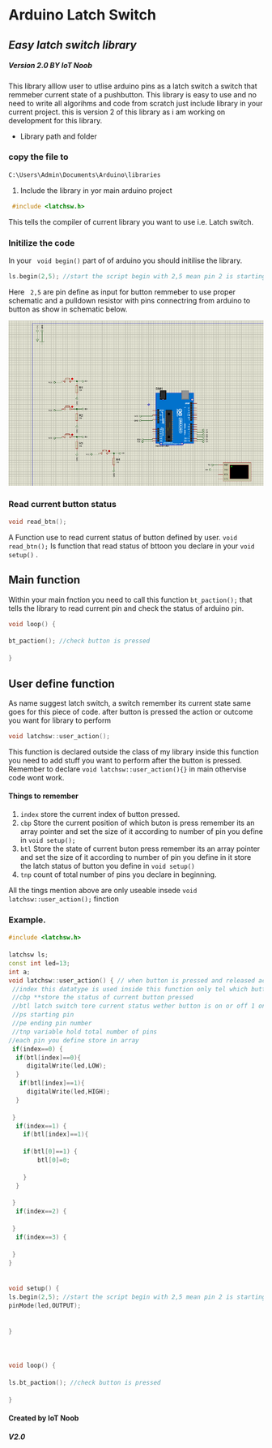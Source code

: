 # Arduino Latch Switch
## _Easy latch switch library_
##### _Version 2.0 BY IoT Noob_ 
This library alllow user to utlise arduino pins as a latch switch a switch that remmeber current state of a pushbutton.
This library is easy to use and no need to write all algorihms and code from scratch just include library in your current 
project.
this is version 2 of this library as i am working on development for this library.

- Library path and folder
### copy the file to 
```bat
C:\Users\Admin\Documents\Arduino\libraries
```
1. Include the library in yor main arduino project

```c++
 #include <latchsw.h>
```
This tells the compiler of current library you want to use i.e. Latch switch.
### Initilize the code
In your ``` void begin()``` part of of arduino you should initilise the library.
```c++
ls.begin(2,5); //start the script begin with 2,5 mean pin 2 is starting and 5 is ending pin
```
Here  ``` 2,5``` are pin define as input for button remmeber to use proper schematic and a pulldown resistor with pins connectring from arduino to button as show in schematic below.

![Schematics](https://github.com/iot-Noob/Arduino-Library/blob/main/Multiple_Latch_Switch_V2/examples/Schematic.png)

### Read current button status
```c++
void read_btn();
```
A Function use to read current status of button defined by user.
```void read_btn();``` Is function that read status of bttoon you declare in your ```void setup()``` .

## Main function
Within your main fnction you need to call  this function ```bt_paction();``` that tells the library to read current pin and check the status  of arduino pin.

```c++
void loop() {
 
bt_paction(); //check button is pressed

}
```

## User define function
As name suggest latch switch, a switch remember its current state same goes for this piece of code.
after button is pressed the action or outcome you want for library to perform 

```c++
void latchsw::user_action();
```
This function is declared outside the class of my library inside this function you need to add stuff you want to perform after the button is pressed.
Remember to declare ```void latchsw::user_action(){}``` in main othervise code wont work. 
#### Things to remember
1. ```index``` store the current index of button pressed.
2. ```cbp``` Store the current position of which  buton is  press remember its an array pointer and set the size of it according to number of pin you define in ```void setup();```
3. ```btl``` Store the state of current buton press remember its an array pointer and set the size of it according to number of pin you define in it store the latch status of button you define in ```void setup()```
4. ```tnp``` count of total number of pins you declare in beginning.
 
All the tings mention above are only useable insede ```void latchsw::user_action();``` finction

### Example.
```c++
#include <latchsw.h>

latchsw ls;
const int led=13;
int a;
void latchsw::user_action() { // when button is pressed and released action took place
 //index this datatype is used inside this function only tel which button is pressed
 //cbp **store the status of current button pressed
 //btl latch switch tore current status wether button is on or off 1 on 0 mean off
 //ps starting pin
 //pe ending pin number
 //tnp variable hold total number of pins
//each pin you define store in array 
 if(index==0) {
  if(btl[index]==0){
     digitalWrite(led,LOW);
  }
   if(btl[index]==1){
     digitalWrite(led,HIGH);
  }
  
 }
  if(index==1) {
    if(btl[index]==1){

    if(btl[0]==1) {
        btl[0]=0;
           
    }
  }
   
 }
  if(index==2) {
  
 }
  if(index==3) {
  
 }
}


void setup() {
ls.begin(2,5); //start the script begin with 2,5 mean pin 2 is starting and 5 is ending pin
pinMode(led,OUTPUT);

 
}

 
 
void loop() {
 
ls.bt_paction(); //check button is pressed

}
```
#### Created by IoT Noob 
#### _V2.0_



